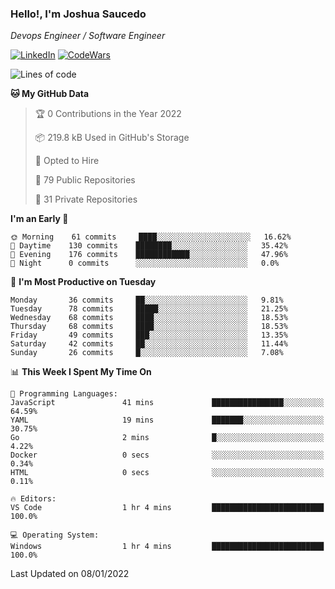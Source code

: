 ### Hello!, I'm Joshua Saucedo
*Devops Engineer / Software Engineer*  

[![LinkedIn](https://img.shields.io/badge/LinkedIn-0073b1?logo=linkedin&style=flat-square&logoColor=white)](https://www.linkedin.com/in/joshua-nathanael-saucedo-uriarte-bb0336169/)
[![CodeWars](https://www.codewars.com/users/joshuansu0897/badges/micro)](https://www.codewars.com/users/joshuansu0897)

<!--START_SECTION:waka-->
![Lines of code](https://img.shields.io/badge/From%20Hello%20World%20I%27ve%20Written-2%20Million%20lines%20of%20code-blue)

**🐱 My GitHub Data** 

> 🏆 0 Contributions in the Year 2022
 > 
> 📦 219.8 kB Used in GitHub's Storage 
 > 
> 💼 Opted to Hire
 > 
> 📜 79 Public Repositories 
 > 
> 🔑 31 Private Repositories  
 > 
**I'm an Early 🐤** 

```text
🌞 Morning    61 commits     ████░░░░░░░░░░░░░░░░░░░░░   16.62% 
🌆 Daytime    130 commits    ████████░░░░░░░░░░░░░░░░░   35.42% 
🌃 Evening    176 commits    ████████████░░░░░░░░░░░░░   47.96% 
🌙 Night      0 commits      ░░░░░░░░░░░░░░░░░░░░░░░░░   0.0%

```
📅 **I'm Most Productive on Tuesday** 

```text
Monday       36 commits     ██░░░░░░░░░░░░░░░░░░░░░░░   9.81% 
Tuesday      78 commits     █████░░░░░░░░░░░░░░░░░░░░   21.25% 
Wednesday    68 commits     ████░░░░░░░░░░░░░░░░░░░░░   18.53% 
Thursday     68 commits     ████░░░░░░░░░░░░░░░░░░░░░   18.53% 
Friday       49 commits     ███░░░░░░░░░░░░░░░░░░░░░░   13.35% 
Saturday     42 commits     ██░░░░░░░░░░░░░░░░░░░░░░░   11.44% 
Sunday       26 commits     █░░░░░░░░░░░░░░░░░░░░░░░░   7.08%

```


📊 **This Week I Spent My Time On** 

```text
💬 Programming Languages: 
JavaScript               41 mins             ████████████████░░░░░░░░░   64.59% 
YAML                     19 mins             ███████░░░░░░░░░░░░░░░░░░   30.75% 
Go                       2 mins              █░░░░░░░░░░░░░░░░░░░░░░░░   4.22% 
Docker                   0 secs              ░░░░░░░░░░░░░░░░░░░░░░░░░   0.34% 
HTML                     0 secs              ░░░░░░░░░░░░░░░░░░░░░░░░░   0.11%

🔥 Editors: 
VS Code                  1 hr 4 mins         █████████████████████████   100.0%

💻 Operating System: 
Windows                  1 hr 4 mins         █████████████████████████   100.0%

```


 Last Updated on 08/01/2022
<!--END_SECTION:waka-->
